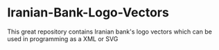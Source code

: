 # Iranian-Bank-Logo-Vectors
This great repository contains Iranian bank's logo vectors which can be used in programming as a XML or SVG
